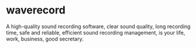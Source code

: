 # waverecord
A high-quality sound recording software, clear sound quality, long recording time, safe and reliable, efficient sound recording management, is your life, work, business, good secretary.

